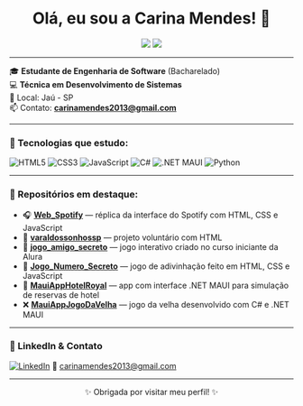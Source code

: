 <h1 align="center">Olá, eu sou a Carina Mendes! 👋</h1>

<p align="center">
  <img src="https://img.shields.io/badge/Dev%20em%20crescimento-%F0%9F%8C%9F-purple" />
  <img src="https://img.shields.io/github/followers/CarinaMendesDev?style=social" />
</p>

---

🎓 **Estudante de Engenharia de Software** (Bacharelado)  
💻 **Técnica em Desenvolvimento de Sistemas**  
📍 Local: Jaú - SP  
📫 Contato: **carinamendes2013@gmail.com**

---

### 🚀 Tecnologias que estudo:

![HTML5](https://img.shields.io/badge/HTML5-E34F26?style=flat&logo=html5&logoColor=white)
![CSS3](https://img.shields.io/badge/CSS3-1572B6?style=flat&logo=css3&logoColor=white)
![JavaScript](https://img.shields.io/badge/JavaScript-F7DF1E?style=flat&logo=javascript&logoColor=black)
![C#](https://img.shields.io/badge/C%23-239120?style=flat&logo=c-sharp&logoColor=white)
![.NET MAUI](https://img.shields.io/badge/.NET_MAUI-512BD4?style=flat&logo=dotnet&logoColor=white)
![Python](https://img.shields.io/badge/Python-3776AB?style=flat&logo=python&logoColor=white)

---

### 📌 Repositórios em destaque:

- 🎧 [**Web_Spotify**](https://github.com/CarinaMendesDev/web_spotify) — réplica da interface do Spotify com HTML, CSS e JavaScript  
- 🤝 [**varaldossonhossp**](https://github.com/CarinaMendesDev/varaldossonhossp) — projeto voluntário com HTML  
- 🎁 [**jogo_amigo_secreto**](https://github.com/CarinaMendesDev/jogo_amigo_secreto) — jogo interativo criado no curso iniciante da Alura  
- 🔢 [**Jogo_Numero_Secreto**](https://github.com/CarinaMendesDev/Jogo_Numero_Secreto) — jogo de adivinhação feito em HTML, CSS e JavaScript  
- 🏨 [**MauiAppHotelRoyal**](https://github.com/CarinaMendesDev/MauiAppHotelRoyal) — app com interface .NET MAUI para simulação de reservas de hotel  
- ❌ [**MauiAppJogoDaVelha**](https://github.com/CarinaMendesDev/MauiAppJogoDaVelha) — jogo da velha desenvolvido com C# e .NET MAUI

---

### 💼 LinkedIn & Contato

[![LinkedIn](https://img.shields.io/badge/-carinamendesdev-blue?style=flat&logo=Linkedin&logoColor=white)](https://www.linkedin.com/in/carinamendesdev/)
📧 carinamendes2013@gmail.com

---

<div align="center">
  ✨ Obrigada por visitar meu perfil! ✨
</div>

<!--
**CarinaMendesDev/CarinaMendesDev** is a ✨ _special_ ✨ repository because its `README.md` (this file) appears on your GitHub profile.

Here are some ideas to get you started:

- 🔭 I’m currently working on ...
- 🌱 I’m currently learning ...
- 👯 I’m looking to collaborate on ...
- 🤔 I’m looking for help with ...
- 💬 Ask me about ...
- 📫 How to reach me: ...
- 😄 Pronouns: ...
- ⚡ Fun fact: ...
-->
